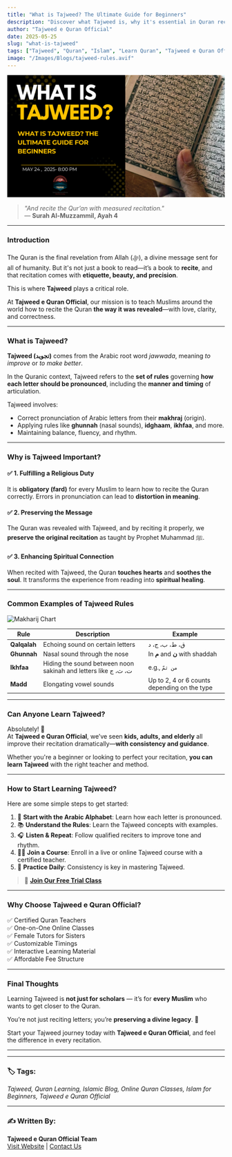 ```yaml
---
title: "What is Tajweed? The Ultimate Guide for Beginners"
description: "Discover what Tajweed is, why it's essential in Quran recitation, and how to start learning it. Learn from Tajweed e Quran Official, your trusted source for authentic Quranic education."
author: "Tajweed e Quran Official"
date: 2025-05-25
slug: "what-is-tajweed"
tags: ["Tajweed", "Quran", "Islam", "Learn Quran", "Tajweed e Quran Official"]
image: "/Images/Blogs/tajweed-rules.avif"
---
```


![Tajweed Quran](/Images/Blogs/TajveedRuleDocumentImagedesign-03.png)

> _"And recite the Qur’an with measured recitation."_  
> — **Surah Al-Muzzammil, Ayah 4**

---

### Introduction

The Quran is the final revelation from Allah (ﷻ), a divine message sent for all of humanity. But it's not just a book to read—it’s a book to **recite**, and that recitation comes with **etiquette, beauty, and precision**.

This is where **Tajweed** plays a critical role.

At **Tajweed e Quran Official**, our mission is to teach Muslims around the world how to recite the Quran **the way it was revealed**—with love, clarity, and correctness.

---

### What is Tajweed?

**Tajweed (تجويد)** comes from the Arabic root word *jawwada*, meaning _to improve_ or _to make better_.

In the Quranic context, Tajweed refers to the **set of rules** governing **how each letter should be pronounced**, including the **manner and timing** of articulation.

Tajweed involves:
- Correct pronunciation of Arabic letters from their **makhraj** (origin).
- Applying rules like **ghunnah** (nasal sounds), **idghaam**, **ikhfaa**, and more.
- Maintaining balance, fluency, and rhythm.

---

### Why is Tajweed Important?

#### ✅ 1. Fulfilling a Religious Duty
It is **obligatory (fard)** for every Muslim to learn how to recite the Quran correctly. Errors in pronunciation can lead to **distortion in meaning**.

#### ✅ 2. Preserving the Message
The Quran was revealed with Tajweed, and by reciting it properly, we **preserve the original recitation** as taught by Prophet Muhammad ﷺ.

#### ✅ 3. Enhancing Spiritual Connection
When recited with Tajweed, the Quran **touches hearts** and **soothes the soul**. It transforms the experience from reading into **spiritual healing**.

---

### Common Examples of Tajweed Rules

![Makharij Chart](/Images/Blogs/TajweedeQuran.avif)

| Rule | Description | Example |
|------|-------------|---------|
| **Qalqalah** | Echoing sound on certain letters | ق، ط، ب، ج، د |
| **Ghunnah** | Nasal sound through the nose | In **م** and **ن** with shaddah |
| **Ikhfaa** | Hiding the sound between noon sakinah and letters like ت، ث، ج | e.g., `من ثمّ` |
| **Madd** | Elongating vowel sounds | Up to 2, 4 or 6 counts depending on the type |

---

### Can Anyone Learn Tajweed?

Absolutely! 💯  
At **Tajweed e Quran Official**, we’ve seen **kids, adults, and elderly** all improve their recitation dramatically—**with consistency and guidance**.

Whether you're a beginner or looking to perfect your recitation, **you can learn Tajweed** with the right teacher and method.

---

### How to Start Learning Tajweed?

Here are some simple steps to get started:

1. 🧠 **Start with the Arabic Alphabet**: Learn how each letter is pronounced.
2. 📚 **Understand the Rules**: Learn the Tajweed concepts with examples.
3. 🎧 **Listen & Repeat**: Follow qualified reciters to improve tone and rhythm.
4. 👨‍🏫 **Join a Course**: Enroll in a live or online Tajweed course with a certified teacher.
5. 🔁 **Practice Daily**: Consistency is key in mastering Tajweed.

> 📌 **[Join Our Free Trial Class](https://tajweedequranofficial.com/#contact)**

---

### Why Choose Tajweed e Quran Official?

✅ Certified Quran Teachers  
✅ One-on-One Online Classes  
✅ Female Tutors for Sisters  
✅ Customizable Timings  
✅ Interactive Learning Material  
✅ Affordable Fee Structure

---

### Final Thoughts

Learning Tajweed is **not just for scholars** — it’s for **every Muslim** who wants to get closer to the Quran.

You’re not just reciting letters; you’re **preserving a divine legacy**. 🌙

Start your Tajweed journey today with **Tajweed e Quran Official**, and feel the difference in every recitation.

---



---

### 🏷️ Tags:
*Tajweed, Quran Learning, Islamic Blog, Online Quran Classes, Islam for Beginners, Tajweed e Quran Official*

---

### ✍️ Written By:
**Tajweed e Quran Official Team**  
[Visit Website](https://tajweedequranofficial.com) | [Contact Us](https://tajweedequranofficial.com/#contact)

